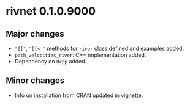 # rivnet 0.1.0.9000

## Major changes

- `"[["`, `"[[<-"` methods for `river` class defined and examples added. 
- `path_velocities_river`: C++ implementation added.
- Dependency on `Rcpp` added.

## Minor changes

- Info on installation from CRAN updated in vignette.

